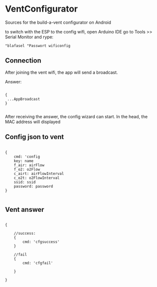 # VentConfigurator

Sources for the build-a-vent configurator on Android

to switch with the ESP to the config wifi, open Arduino IDE go to Tools >> Serial Monitor and rype:

```
"blafasel "Passwort wificonfig
```

## Connection

After joining the vent wifi, the app will send a broadcast.

Answer:

```

{
 ...AppBroadcast
}


```

After receiving the answer, the config wizard can start. In the head, the MAC address will displayed

## Config json to vent

```

{
    cmd: 'config
    key: name
    f_air: airFlow
    f_o2: o2Flow
    c_airt: airFlowInterval
    c_o2t: o2FlowInterval
    ssid: ssid
    password: password
}


```

## Vent answer

```

{

    //success:
    {
        cmd: 'cfgsuccess'
    }

    //fail
    {
        cmd: 'cfgfail'

    }

}

```
